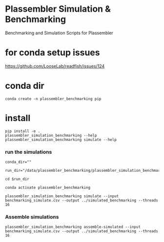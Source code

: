 # Plassembler Simulation & Benchmarking
Benchmarking and Simulation Scripts for Plassembler

# for conda setup issues
https://github.com/LooseLab/readfish/issues/124

# conda dir 

```
conda create -n plassembler_benchmarking pip
```

# install

```
pip install -e .
plassembler_simulation_benchmarking --help
plassembler_simulation_benchmarking simulate --help
```

### run the simulations 

```
conda_dir=""

run_dir="/data/plassembler_benchmarking/plassembler_simulation_benchmarking"

cd $run_dir

conda activate plassembler_benchmarking

plassembler_simulation_benchmarking simulate --input benchmarking_simulate.csv --output ../simulated_benchmarking --threads 16
```

### Assemble simulations

```
plassembler_simulation_benchmarking assemble-simulated --input benchmarking_simulate.csv --output ../simulated_benchmarking --threads 16
```



